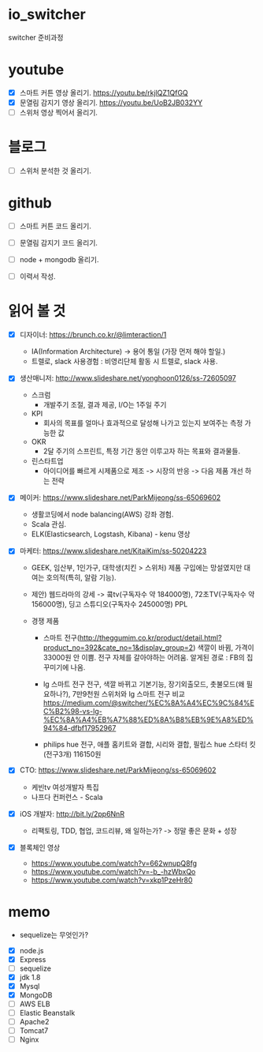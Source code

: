# io_switcher
switcher 준비과정

# youtube
  - [x] 스마트 커튼 영상 올리기. https://youtu.be/rkjlQZ1QfGQ
  - [x] 문열림 감지기 영상 올리기. https://youtu.be/UoB2JB032YY
  - [ ] 스위처 영상 찍어서 올리기.
  
# 블로그
  - [ ] 스위처 분석한 것 올리기.

# github
  - [ ] 스마트 커튼 코드 올리기. 
  - [ ] 문열림 감지기 코드 올리기. 
  - [ ] node + mongodb 올리기.
  
- [ ] 이력서 작성.

# 읽어 볼 것
  - [x] 디자이너: https://brunch.co.kr/@limteraction/1
    - IA(Information Architecture) -> 용어 통일 (가장 먼저 해야 할일.)
    - 트렐로, slack 사용경험 : 비영리단체 활동 시 트렐로, slack 사용.
    
  - [X] 생산매니저: http://www.slideshare.net/yonghoon0126/ss-72605097
    - 스크럼
      - 개발주기 조절, 결과 제공, I/O는 1주일 주기
    - KPI
      - 회사의 목표를 얼마나 효과적으로 달성해 나가고 있는지 보여주는 측정 가능한 값
    - OKR
      - 2달 주기의 스프린트, 특정 기간 동안 이루고자 하는 목표와 결과물들.
    - 린스타트업
      - 아이디어를 빠르게 시제품으로 제조 -> 시장의 반응 -> 다음 제품 개선 하는 전략

  - [X] 메이커: https://www.slideshare.net/ParkMijeong/ss-65069602
    - 생활코딩에서 node balancing(AWS) 강좌 경험.
    - Scala 관심.
    - ELK(Elasticsearch, Logstash, Kibana) - kenu 영상
    
  - [X] 마케터: https://www.slideshare.net/KitaiKim/ss-50204223
    - GEEK, 임산부, 1인가구, 대학생(치킨 > 스위처)
      제품 구입에는 망설였지만 대여는 호의적(특히, 알람 기능). 
    
    - 제안) 웹드라마의 강세 -> 콬tv(구독자수 약 184000명), 72초TV(구독자수 약 156000명), 딩고 스튜디오(구독자수 245000명)
           PPL
    
    - 경쟁 제품 
      - 스마트 전구(http://theggumim.co.kr/product/detail.html?product_no=392&cate_no=1&display_group=2)
        색깔이 바뀜, 가격이 33000원
        안 이쁨. 전구 자체를 갈아야하는 어려움. 알게된 경로 : FB의 집꾸미기에 나옴.
     
      - lg 스마트 전구
        전구, 색깔 바뀌고 기본기능, 장기외출모드, 촛불모드(왜 필요하나?), 7만9천원
        스위처와 lg 스마트 전구 비교
        https://medium.com/@switcher/%EC%8A%A4%EC%9C%84%EC%B2%98-vs-lg-%EC%8A%A4%EB%A7%88%ED%8A%B8%EB%9E%A8%ED%94%84-dfbf17952967
        
      - philips hue
        전구, 애플 홈키트와 결합, 시리와 결합, 필립스 hue 스타터 킷(전구3개) 116150원
        
  - [x] CTO: https://www.slideshare.net/ParkMijeong/ss-65069602
    - 케빈tv 여성개발자 특집
    - 나프다 컨퍼런스 - Scala
    
  - [x] iOS 개발자: http://bit.ly/2pp6NnR
    - 리팩토링, TDD, 협업, 코드리뷰, 왜 일하는가? -> 정말 좋은 문화 + 성장
    
  - [x] 블록체인 영상 
    - https://www.youtube.com/watch?v=662wnupQ8fg
    - https://www.youtube.com/watch?v=-b_-hzWbxQo
    - https://www.youtube.com/watch?v=xkp1PzeHr80
    
    
# memo

  - sequelize는 무엇인가?
  - [x] node.js
  - [x] Express 
  - [ ] sequelize 
  - [x] jdk 1.8
  - [x] Mysql
  - [x] MongoDB
  - [ ] AWS ELB
  - [ ] Elastic Beanstalk
  - [ ] Apache2
  - [ ] Tomcat7
  - [ ] Nginx